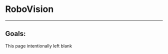 # RoboVision
-----------------------------------------------------------
Goals: 
-----------------------------------------------------------

This page intentionally left blank

